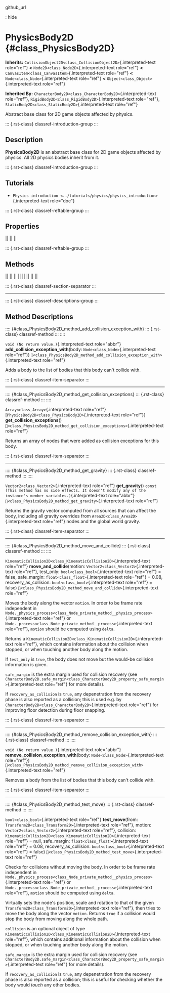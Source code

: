 github_url

:   hide

# PhysicsBody2D {#class_PhysicsBody2D}

**Inherits:**
`CollisionObject2D<class_CollisionObject2D>`{.interpreted-text
role="ref"} **\<** `Node2D<class_Node2D>`{.interpreted-text role="ref"}
**\<** `CanvasItem<class_CanvasItem>`{.interpreted-text role="ref"}
**\<** `Node<class_Node>`{.interpreted-text role="ref"} **\<**
`Object<class_Object>`{.interpreted-text role="ref"}

**Inherited By:**
`CharacterBody2D<class_CharacterBody2D>`{.interpreted-text role="ref"},
`RigidBody2D<class_RigidBody2D>`{.interpreted-text role="ref"},
`StaticBody2D<class_StaticBody2D>`{.interpreted-text role="ref"}

Abstract base class for 2D game objects affected by physics.

::: {.rst-class}
classref-introduction-group
:::

## Description

**PhysicsBody2D** is an abstract base class for 2D game objects affected
by physics. All 2D physics bodies inherit from it.

::: {.rst-class}
classref-introduction-group
:::

## Tutorials

- `Physics introduction <../tutorials/physics/physics_introduction>`{.interpreted-text
  role="doc"}

::: {.rst-class}
classref-reftable-group
:::

## Properties

||
||
||

::: {.rst-class}
classref-reftable-group
:::

## Methods

||
||
||
||
||
||
||
||

::: {.rst-class}
classref-section-separator
:::

------------------------------------------------------------------------

::: {.rst-class}
classref-descriptions-group
:::

## Method Descriptions

:::: {#class_PhysicsBody2D_method_add_collision_exception_with}
::: {.rst-class}
classref-method
:::
::::

`void (No return value.)`{.interpreted-text role="abbr"}
**add_collision_exception_with**(body:
`Node<class_Node>`{.interpreted-text role="ref"})
`🔗<class_PhysicsBody2D_method_add_collision_exception_with>`{.interpreted-text
role="ref"}

Adds a body to the list of bodies that this body can\'t collide with.

::: {.rst-class}
classref-item-separator
:::

------------------------------------------------------------------------

:::: {#class_PhysicsBody2D_method_get_collision_exceptions}
::: {.rst-class}
classref-method
:::
::::

`Array<class_Array>`{.interpreted-text
role="ref"}\[`PhysicsBody2D<class_PhysicsBody2D>`{.interpreted-text
role="ref"}\] **get_collision_exceptions**()
`🔗<class_PhysicsBody2D_method_get_collision_exceptions>`{.interpreted-text
role="ref"}

Returns an array of nodes that were added as collision exceptions for
this body.

::: {.rst-class}
classref-item-separator
:::

------------------------------------------------------------------------

:::: {#class_PhysicsBody2D_method_get_gravity}
::: {.rst-class}
classref-method
:::
::::

`Vector2<class_Vector2>`{.interpreted-text role="ref"} **get_gravity**()
`const (This method has no side effects. It doesn't modify any of the instance's member variables.)`{.interpreted-text
role="abbr"}
`🔗<class_PhysicsBody2D_method_get_gravity>`{.interpreted-text
role="ref"}

Returns the gravity vector computed from all sources that can affect the
body, including all gravity overrides from
`Area2D<class_Area2D>`{.interpreted-text role="ref"} nodes and the
global world gravity.

::: {.rst-class}
classref-item-separator
:::

------------------------------------------------------------------------

:::: {#class_PhysicsBody2D_method_move_and_collide}
::: {.rst-class}
classref-method
:::
::::

`KinematicCollision2D<class_KinematicCollision2D>`{.interpreted-text
role="ref"} **move_and_collide**(motion:
`Vector2<class_Vector2>`{.interpreted-text role="ref"}, test_only:
`bool<class_bool>`{.interpreted-text role="ref"} = false, safe_margin:
`float<class_float>`{.interpreted-text role="ref"} = 0.08,
recovery_as_collision: `bool<class_bool>`{.interpreted-text role="ref"}
= false)
`🔗<class_PhysicsBody2D_method_move_and_collide>`{.interpreted-text
role="ref"}

Moves the body along the vector `motion`. In order to be frame rate
independent in
`Node._physics_process<class_Node_private_method__physics_process>`{.interpreted-text
role="ref"} or
`Node._process<class_Node_private_method__process>`{.interpreted-text
role="ref"}, `motion` should be computed using `delta`.

Returns a
`KinematicCollision2D<class_KinematicCollision2D>`{.interpreted-text
role="ref"}, which contains information about the collision when
stopped, or when touching another body along the motion.

If `test_only` is `true`, the body does not move but the would-be
collision information is given.

`safe_margin` is the extra margin used for collision recovery (see
`CharacterBody2D.safe_margin<class_CharacterBody2D_property_safe_margin>`{.interpreted-text
role="ref"} for more details).

If `recovery_as_collision` is `true`, any depenetration from the
recovery phase is also reported as a collision; this is used e.g. by
`CharacterBody2D<class_CharacterBody2D>`{.interpreted-text role="ref"}
for improving floor detection during floor snapping.

::: {.rst-class}
classref-item-separator
:::

------------------------------------------------------------------------

:::: {#class_PhysicsBody2D_method_remove_collision_exception_with}
::: {.rst-class}
classref-method
:::
::::

`void (No return value.)`{.interpreted-text role="abbr"}
**remove_collision_exception_with**(body:
`Node<class_Node>`{.interpreted-text role="ref"})
`🔗<class_PhysicsBody2D_method_remove_collision_exception_with>`{.interpreted-text
role="ref"}

Removes a body from the list of bodies that this body can\'t collide
with.

::: {.rst-class}
classref-item-separator
:::

------------------------------------------------------------------------

:::: {#class_PhysicsBody2D_method_test_move}
::: {.rst-class}
classref-method
:::
::::

`bool<class_bool>`{.interpreted-text role="ref"} **test_move**(from:
`Transform2D<class_Transform2D>`{.interpreted-text role="ref"}, motion:
`Vector2<class_Vector2>`{.interpreted-text role="ref"}, collision:
`KinematicCollision2D<class_KinematicCollision2D>`{.interpreted-text
role="ref"} = null, safe_margin: `float<class_float>`{.interpreted-text
role="ref"} = 0.08, recovery_as_collision:
`bool<class_bool>`{.interpreted-text role="ref"} = false)
`🔗<class_PhysicsBody2D_method_test_move>`{.interpreted-text role="ref"}

Checks for collisions without moving the body. In order to be frame rate
independent in
`Node._physics_process<class_Node_private_method__physics_process>`{.interpreted-text
role="ref"} or
`Node._process<class_Node_private_method__process>`{.interpreted-text
role="ref"}, `motion` should be computed using `delta`.

Virtually sets the node\'s position, scale and rotation to that of the
given `Transform2D<class_Transform2D>`{.interpreted-text role="ref"},
then tries to move the body along the vector `motion`. Returns `true` if
a collision would stop the body from moving along the whole path.

`collision` is an optional object of type
`KinematicCollision2D<class_KinematicCollision2D>`{.interpreted-text
role="ref"}, which contains additional information about the collision
when stopped, or when touching another body along the motion.

`safe_margin` is the extra margin used for collision recovery (see
`CharacterBody2D.safe_margin<class_CharacterBody2D_property_safe_margin>`{.interpreted-text
role="ref"} for more details).

If `recovery_as_collision` is `true`, any depenetration from the
recovery phase is also reported as a collision; this is useful for
checking whether the body would *touch* any other bodies.
